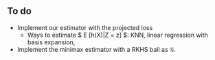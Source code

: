 ## To do

* Implement our estimator with the projected loss
    - Ways to estimate $ E [h(X)|Z = z] $: KNN, linear regression with
      basis expansion, 
* Implement the minimax estimator with a RKHS ball as $\mathcal{G}$.
